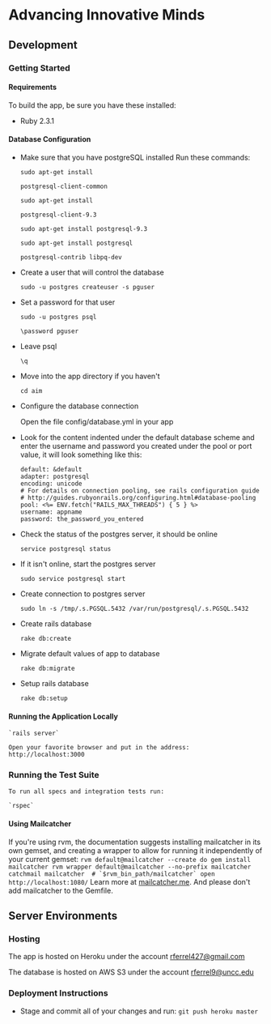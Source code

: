 # Advancing Innovative Minds

## Development

### Getting Started

#### Requirements

To build the app, be sure you have these installed:

* Ruby 2.3.1

#### Database Configuration
* Make sure that you have postgreSQL installed
  Run these commands:

    `sudo apt-get install`

    `postgresql-client-common`

    `sudo apt-get install`

    `postgresql-client-9.3`

    `sudo apt-get install postgresql-9.3`

    `sudo apt-get install postgresql`

    `postgresql-contrib libpq-dev`

* Create a user that will control the database

    `sudo -u postgres createuser -s pguser`

* Set a password for that user

    `sudo -u postgres psql`

    `\password pguser`

* Leave psql

    `\q`

* Move into the app directory if you haven't

    `cd aim`

* Configure the database connection

    Open the file config/database.yml in your app

* Look for the content indented under the default database scheme and enter the username and password you created under the pool or port value, it will look something like this:

  ```
  default: &default
  adapter: postgresql
  encoding: unicode
  # For details on connection pooling, see rails configuration guide
  # http://guides.rubyonrails.org/configuring.html#database-pooling
  pool: <%= ENV.fetch("RAILS_MAX_THREADS") { 5 } %>
  username: appname
  password: the_password_you_entered
  ```

* Check the status of the postgres server, it should be online

  	`service postgresql status`

* If it isn't online, start the postgres server

  	`sudo service postgresql start`

* Create connection to postgres server

  	`sudo ln -s /tmp/.s.PGSQL.5432 /var/run/postgresql/.s.PGSQL.5432`

* Create rails database

  	`rake db:create`

* Migrate default values of app to database

  	`rake db:migrate`

* Setup rails database

  	`rake db:setup`

#### Running the Application Locally

    `rails server`

    Open your favorite browser and put in the address: http://localhost:3000


### Running the Test Suite

    To run all specs and integration tests run:

    `rspec`

#### Using Mailcatcher

If you're using rvm, the documentation suggests installing mailcatcher in its own gemset, and creating a wrapper to allow for running it independently of your current gemset:
    ```
    rvm default@mailcatcher --create do gem install mailcatcher
    rvm wrapper default@mailcatcher --no-prefix mailcatcher catchmail
    mailcatcher  # `$rvm_bin_path/mailcatcher`
    open http://localhost:1080/
    ```
Learn more at [mailcatcher.me](http://mailcatcher.me/). And please don't add mailcatcher to the Gemfile.

## Server Environments

### Hosting

The app is hosted on Heroku under the account rferrel427@gmail.com

The database is hosted on AWS S3 under the account rferrel9@uncc.edu

### Deployment Instructions

* Stage and commit all of your changes and run:
    `git push heroku master`
